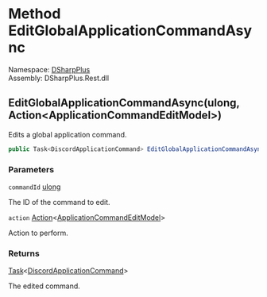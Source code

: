 # Method EditGlobalApplicationCommandAsync

Namespace: [DSharpPlus](DSharpPlus.md)  
Assembly: DSharpPlus.Rest.dll

## <a id="DSharpPlus_DiscordRestClient_EditGlobalApplicationCommandAsync_System_UInt64_System_Action_DSharpPlus_Net_Models_ApplicationCommandEditModel__"></a>EditGlobalApplicationCommandAsync\(ulong, Action<ApplicationCommandEditModel\>\)

Edits a global application command.

```csharp
public Task<DiscordApplicationCommand> EditGlobalApplicationCommandAsync(ulong commandId, Action<ApplicationCommandEditModel> action)
```

### Parameters

`commandId` [ulong](https://learn.microsoft.com/dotnet/api/system.uint64)

The ID of the command to edit.

`action` [Action](https://learn.microsoft.com/dotnet/api/system.action\-1)<[ApplicationCommandEditModel](DSharpPlus.Net.Models.ApplicationCommandEditModel.md)\>

Action to perform.

### Returns

[Task](https://learn.microsoft.com/dotnet/api/system.threading.tasks.task\-1)<[DiscordApplicationCommand](DSharpPlus.Entities.DiscordApplicationCommand.md)\>

The edited command.

